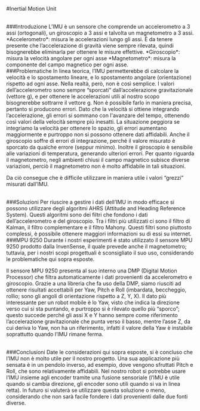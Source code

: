 #Inertial Motion Unit

<br>
###Introduzione
L’IMU è un sensore che comprende un accelerometro a 3 assi (ortogonali), un giroscopio a 3 assi e talvolta un magnetometro a 3 assi. 
*Accelerometro*: misura le accelerazioni lungo gli assi. È da tenere presente che l’accelerazione di gravità viene sempre rilevata, quindi bisognerebbe eliminarla per ottenere le misure effettive.
*Giroscopio*: misura la velocità angolare per ogni asse
*Magnetometro*: misura la componente del campo magnetico per ogni asse.

<br>
###Problematiche
In linea teorica, l’IMU permetterebbe di calcolare la velocità e lo spostamento lineare, e lo spostamento angolare (orientazione) rispetto ad ogni asse. 
Nella realtà, però, non è così semplice. I valori dell’accelerometro sono sempre “sporcati” dall’accelerazione gravitazionale (vettore g), e per ottenere le accelerazioni utili al nostro scopo bisognerebbe sottrarre il vettore g. Non è possibile farlo in maniera precisa, pertanto si producono errori.
Dato che la velocità si ottiene integrando l’accelerazione, gli errori si sommano con l'avanzare del tempo, ottenendo così valori della velocità sempre più inesatti. 
La situazione peggiora se integriamo la velocità per ottenere lo spazio, gli errori aumentano maggiormente e purtroppo non si possono ottenere dati affidabili.
Anche il giroscopio soffre di errori di integrazione, perché il valore misurato è sporcato da qualche errore (seppur minimo). Inoltre il giroscopio è sensibile alle variazioni di temperatura, generando ulteriori errori.
Per quanto riguarda il magnetometro, negli ambienti chiusi il campo magnetico subisce diverse variazioni, perciò il magnetometro non è molto affidabile in tali situazioni.

Da ciò consegue che è difficile utilizzare in maniera utile i valori “grezzi” misurati dall’IMU.

<br>
###Soluzioni
Per riuscire a gestire i dati dell’IMU in modo efficace si possono utilizzare degli algoritmi AHRS (Attitude and Heading Reference System). Questi algoritmi sono dei filtri che fondono i dati dell’accelerometro e del giroscopio. 
Tra i filtri più utilizzati ci sono il filtro di Kalman, il filtro complementare e il filtro Mahony.
Questi filtri sono piuttosto complessi, è possibile ottenere maggiori informazioni su di essi su internet. 

<br>
###MPU 9250
Durante i nostri esperimenti è stato utilizzato il sensore MPU 9250 prodotto dalla InvenSense, il quale prevede anche il magnetometro; tuttavia, per i nostri scopi progettuali è sconsigliato il suo uso, considerando le problematiche qui sopra esposte.

Il sensore MPU 9250 presenta al suo interno una DMP (Digital Motion Processor) che filtra automaticamente i dati provenienti da accelerometro e giroscopio.
Grazie a una libreria che fa uso della DMP, siamo riusciti ad ottenere risultati accettabili per Yaw, Pitch e Roll (imbardata, beccheggio, rollio; sono gli angoli di orientazione rispetto a Z, Y, X).
Il dato più interessante per un robot mobile è lo Yaw, visto che indica la direzione verso cui si sta puntando, e purtroppo si è rilevato quello più “sporco”; questo succede perché gli assi X e Y hanno sempre come riferimento l’accelerazione gravitazionale che punta verso il basso, mentre l’asse Z, da cui deriva lo Yaw, non ha un riferimento, infatti il valore della Yaw è instabile soprattutto quando l’IMU rimane ferma.

<br>
###Conclusioni
Date le considerazioni qui sopra esposte, si è concluso che l’IMU non è molto utile per il nostro progetto. Una sua applicazione più sensata è in un pendolo inverso, ad esempio, dove vengono sfruttati Pitch e Roll, che sono relativamente affidabili.
Nel nostro robot si potrebbe usare l’IMU insieme agli encoder tramite una fusione sensoriale (l’IMU è utile quando si cambia direzione, gli encoder sono utili quando si va in linea retta). In futuro si valuterà se utilizzare questa soluzione o meno, considerando che non sarà facile fondere i dati provenienti dalle due fonti diverse.